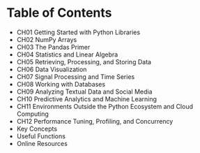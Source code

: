 # Table of Contents
* CH01 Getting Started with Python Libraries
* CH02 NumPy Arrays
* CH03 The Pandas Primer
* CH04 Statistics and Linear Algebra
* CH05 Retrieving, Processing, and Storing Data
* CH06 Data Visualization
* CH07 Signal Processing and Time Series
* CH08 Working with Databases
* CH09 Analyzing Textual Data and Social Media
* CH10 Predictive Analytics and Machine Learning
* CH11 Environments Outside the Python Ecosystem and Cloud Computing
* CH12 Performance Tuning, Profiling, and Concurrency
* Key Concepts
* Useful Functions
* Online Resources